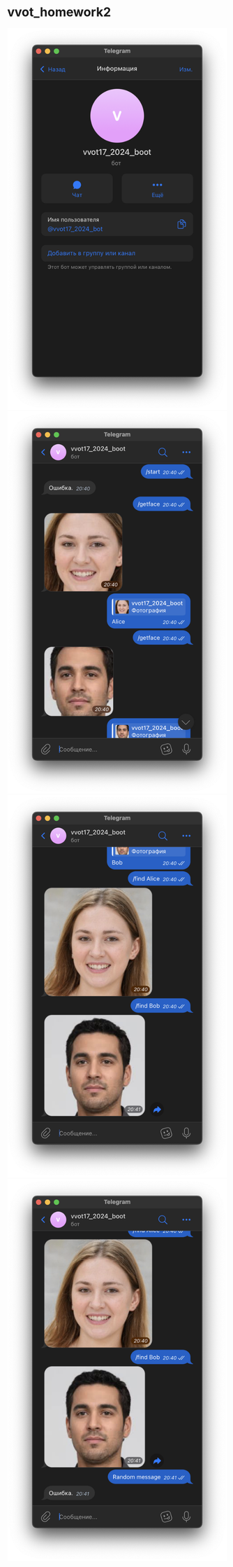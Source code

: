 # vvot_homework2

![](/images/bot_username.png)
![](/images/bot_work1.png)
![](/images/bot_work2.png)
![](/images/bot_work3.png)
